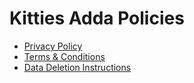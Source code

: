 # Kitties Adda Policies

- [Privacy Policy](privacy-policy.md)
- [Terms & Conditions](terms-and-conditions.md)
- [Data Deletion Instructions](data-deletion.md)
